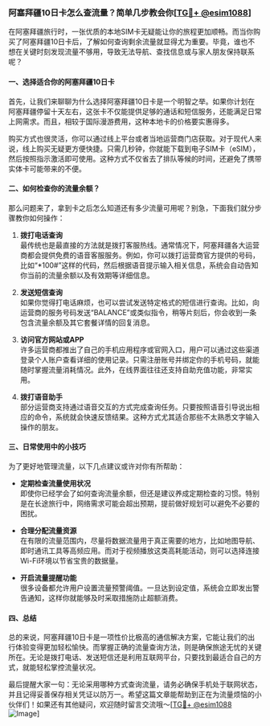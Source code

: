 ### 阿塞拜疆10日卡怎么查流量？简单几步教会你[[TG💪+ @esim1088](https://t.me/s/esim1088)]

在阿塞拜疆旅行时，一张优质的本地SIM卡无疑能让你的旅程更加顺畅。而当你购买了阿塞拜疆10日卡后，了解如何查询剩余流量就显得尤为重要。毕竟，谁也不想在关键时刻发现流量不够用，导致无法导航、查找信息或与家人朋友保持联系呢？

#### 一、选择适合你的阿塞拜疆10日卡

首先，让我们来聊聊为什么选择阿塞拜疆10日卡是一个明智之举。如果你计划在阿塞拜疆停留十天左右，这张卡不仅能提供足够的通话和短信服务，还能满足日常上网需求。而且，相较于国际漫游费用，这种本地卡的价格要实惠得多。

购买方式也很灵活，你可以通过线上平台或者当地运营商门店获取。对于现代人来说，线上购买无疑更方便快捷。只需几秒钟，你就能下载到电子SIM卡（eSIM），然后按照指示激活即可使用。这种方式不仅省去了排队等候的时间，还避免了携带实体卡可能带来的不便。

#### 二、如何检查你的流量余额？

那么问题来了，拿到卡之后怎么知道还有多少流量可用呢？别急，下面我们就分步骤教你如何操作：

1. **拨打电话查询**  
   最传统也是最直接的方法就是拨打客服热线。通常情况下，阿塞拜疆各大运营商都会提供免费的语音客服服务。例如，你可以拨打运营商官方提供的号码，比如“*100#”这样的代码，然后根据语音提示输入相关信息，系统会自动告知你当前的流量余额以及有效期等详细信息。

2. **发送短信查询**  
   如果你觉得打电话麻烦，也可以尝试发送特定格式的短信进行查询。比如，向运营商的服务号码发送“BALANCE”或类似指令，稍等片刻后，你会收到一条包含流量余额及其它套餐详情的回复消息。

3. **访问官方网站或APP**  
   许多运营商都推出了自己的手机应用程序或官网入口，用户可以通过这些渠道登录个人账户查看详细的使用记录。只需注册账号并绑定你的手机号码，就能随时掌握流量消耗情况。此外，在线界面往往还支持自助充值功能，非常实用。

4. **拨打语音助手**  
   部分运营商支持通过语音交互的方式完成查询任务。只要按照语音引导说出相应的命令，系统就会快速反馈结果。这种方式尤其适合那些不太熟悉文字输入操作的朋友。

#### 三、日常使用中的小技巧

为了更好地管理流量，以下几点建议或许对你有所帮助：

- **定期检查流量使用状况**  
  即使你已经学会了如何查询流量余额，但还是建议养成定期检查的习惯。特别是在长途旅行中，网络需求可能会超出预期，提前做好规划可以避免不必要的困扰。
  
- **合理分配流量资源**  
  在有限的流量范围内，尽量将数据流量用于真正需要的地方，比如地图导航、即时通讯工具等高频应用。而对于视频播放这类高耗能活动，则可以选择连接Wi-Fi环境以节省宝贵的数据量。

- **开启流量提醒功能**  
  很多设备都允许用户设置流量预警阈值。一旦达到设定值，系统会立即发出警告通知，这样你就能够及时采取措施防止超额消费。

#### 四、总结

总的来说，阿塞拜疆10日卡是一项性价比极高的通信解决方案，它能让我们的出行体验变得更加轻松愉快。而掌握正确的流量查询方法，则是确保旅途无忧的关键所在。无论是拨打电话、发送短信还是利用互联网平台，只要找到最适合自己的方式，就能轻松掌控流量状况。

最后提醒大家一句：无论采用哪种方式查询流量，请务必确保手机处于联网状态，并且记得妥善保存相关凭证以防万一。希望这篇文章能帮助到正在为流量烦恼的小伙伴们！如果还有其他疑问，欢迎随时留言交流哦～[[TG💪+ @esim1088](https://t.me/s/esim1088) ![Image](https://i.postimg.cc/4NQfJmqS/Snipaste-2025-05-13-00-14-12.png)]